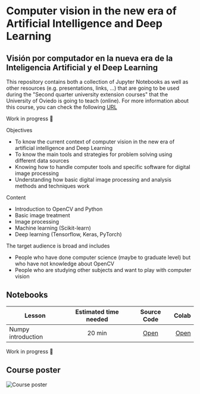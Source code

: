 # Computer vision in the new era of Artificial Intelligence and Deep Learning
## Visión por computador en la nueva era de la Inteligencia Artificial y el Deep Learning

This repository contains both a collection of Jupyter Notebooks as well as other resources (e.g. presentations, links, ...) that are going to be used during the "Second quarter university extension courses" that the University of Oviedo is going to teach (online). For more information about this course, you can check the following [URL](https://www.uniovi.es/estudios/extension/cursos2c/-/asset_publisher/SEp0PJi4ISGo/content/vision-por-computador-en-la-nueva-era-de-la-inteligencia-artificial-y-el-deep-learning?redirect=%2Festudios%2Fextension%2Fcursos2c)

Work in progress :construction:

Objectives
 * To know the current context of computer vision in the new era of artificial intelligence and Deep Learning
 * To know the main tools and strategies for problem solving using different data sources
 * Knowing how to handle computer tools and specific software for digital image processing
 * Understanding how basic digital image processing and analysis methods and techniques work

Content
 * Introduction to OpenCV and Python
 * Basic image treatment
 * Image processing
 * Machine learning (Scikit-learn)
 * Deep learning (Tensorflow, Keras, PyTorch)
 
The target audience is broad and includes
 * People who have done computer science (maybe to graduate level) but who have not knowledge about OpenCV
 * People who are studying other subjects and want to play with computer vision 

## Notebooks


| Lesson        | Estimated time needed | Source Code  | Colab |
| ------------- |:---------------------:| :-----------:| -----:|
| Numpy introduction | 20 min | [Open](https://github.com/albertofernandezvillan/dl-ml-notebooks/blob/main/notebooks/NumpyIndexing.ipynb) | [Open](https://colab.research.google.com/github/albertofernandezvillan/dl-ml-notebooks/blob/main/notebooks/NumpyIndexing.ipynb) |

Work in progress :construction:




## Course poster
![Course poster](https://raw.githubusercontent.com/albertofernandezvillan/dl-ml-notebooks/main/assets/course_poster_final.png)
